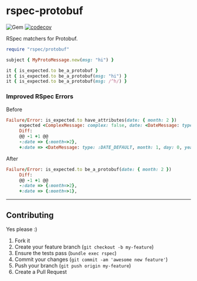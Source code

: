 rspec-protobuf
======
![Gem](https://img.shields.io/gem/dt/rspec-protobuf?style=plastic)
[![codecov](https://codecov.io/gh/dpep/rspec-protobuf/branch/main/graph/badge.svg)](https://codecov.io/gh/dpep/rspec-protobuf)

RSpec matchers for Protobuf.


```ruby
require "rspec/protobuf"

subject { MyProtoMessage.new(msg: "hi") }

it { is_expected.to be_a_protobuf }
it { is_expected.to be_a_protobuf(msg: "hi") }
it { is_expected.to be_a_protobuf(msg: /^h/) }
```


### Improved RSpec Errors
Before
```ruby
Failure/Error: is_expected.to have_attributes(date: { month: 2 })
     expected <ComplexMessage: complex: false, date: <DateMessage: type: :DATE_DEFAULT, month: 1, day: 0, year: 0>> to have attributes {:date => {:month => 2}} but had attributes {:date => <DateMessage: type: :DATE_DEFAULT, month: 1, day: 0, year: 0>}
     Diff:
     @@ -1 +1 @@
     -:date => {:month=>2},
     +:date => <DateMessage: type: :DATE_DEFAULT, month: 1, day: 0, year: 0>,
```

After
```ruby
Failure/Error: is_expected.to be_a_protobuf(date: { month: 2 })
     Diff:
     @@ -1 +1 @@
     -:date => {:month=>2},
     +:date => {:month=>1},
```

----
## Contributing

Yes please  :)

1. Fork it
1. Create your feature branch (`git checkout -b my-feature`)
1. Ensure the tests pass (`bundle exec rspec`)
1. Commit your changes (`git commit -am 'awesome new feature'`)
1. Push your branch (`git push origin my-feature`)
1. Create a Pull Request

